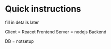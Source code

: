 # Quick instructions

fill in details later

Client = Reacet Frontend
Server = nodejs Backend

DB = notsetup